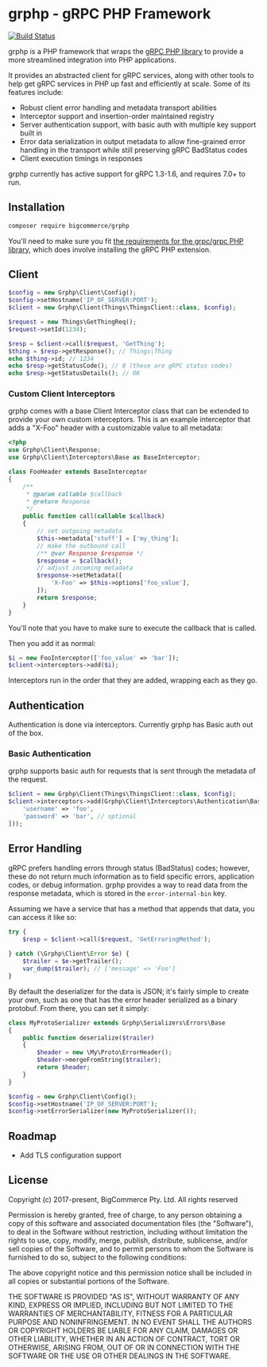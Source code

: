 # grphp - gRPC PHP Framework

[![Build Status](https://travis-ci.com/bigcommerce/grphp.svg?token=D3Cc4LCF9BgpUx4dpPpv&branch=master)](https://travis-ci.com/bigcommerce/grphp)

grphp is a PHP framework that wraps the [gRPC PHP library](https://github.com/grpc/grpc/tree/master/src/php) to
provide a more streamlined integration into PHP applications.

It provides an abstracted client for gRPC services, along with other tools to help get gRPC services in PHP
up fast and efficiently at scale. Some of its features include:

* Robust client error handling and metadata transport abilities
* Interceptor support and insertion-order maintained registry
* Server authentication support, with basic auth with multiple key support built in
* Error data serialization in output metadata to allow fine-grained error handling in the transport while still 
preserving gRPC BadStatus codes
* Client execution timings in responses

grphp currently has active support for gRPC 1.3-1.6, and requires 7.0+ to run.

## Installation

```bash
composer require bigcommerce/grphp
```

You'll need to make sure you fit [the requirements for the grpc/grpc PHP library](https://github.com/grpc/grpc/tree/master/src/php#environment),
which does involve installing the gRPC PHP extension.

## Client

```php
$config = new Grphp\Client\Config();
$config->setHostname('IP_OF_SERVER:PORT');
$client = new Grphp\Client(Things\ThingsClient::class, $config);

$request = new Things\GetThingReq();
$request->setId(1234);

$resp = $client->call($request, 'GetThing');
$thing = $resp->getResponse(); // Things\Thing
echo $thing->id; // 1234
echo $resp->getStatusCode(); // 0 (these are gRPC status codes)
echo $resp->getStatusDetails(); // OK
``` 

### Custom Client Interceptors

grphp comes with a base Client Interceptor class that can be extended to provide your own custom interceptors. 
This is an example interceptor that adds a "X-Foo" header with a customizable value to all metadata:

```php
<?php
use Grphp\Client\Response;
use Grphp\Client\Interceptors\Base as BaseInterceptor;

class FooHeader extends BaseInterceptor
{
    /**
     * @param callable $callback
     * @return Response
     */
    public function call(callable $callback)
    {
        // set outgoing metadata
        $this->metadata['stuff'] = ['my_thing'];
        // make the outbound call
        /** @var Response $response */
        $response = $callback();  
        // adjust incoming metadata        
        $response->setMetadata([
            'X-Foo' => $this->options['foo_value'],
        ]);
        return $response;
    }
}
```

You'll note that you have to make sure to execute the callback that is called.

Then you add it as normal:

```php
$i = new FooInterceptor(['foo_value' => 'bar']);
$client->interceptors->add($i);
```

Interceptors run in the order that they are added, wrapping each as they go.

## Authentication

Authentication is done via interceptors. Currently grphp has Basic auth out of the box.

### Basic Authentication

grphp supports basic auth for requests that is sent through the metadata of the request. 

```php
$client = new Grphp\Client(Things\ThingsClient::class, $config);
$client->interceptors->add(Grphp\Client\Interceptors\Authentication\Basic([
    'username' => 'foo',
    'password' => 'bar', // optional
]));
```

## Error Handling

gRPC prefers handling errors through status (BadStatus) codes; however, these do not return much information as to 
field specific errors, application codes, or debug information. grphp provides a way to read data from the response 
metadata, which is stored in the `error-internal-bin` key.

Assuming we have a service that has a method that appends that data, you can access it like so:

```php
try {
    $resp = $client->call($request, 'GetErroringMethod');
    
} catch (\Grphp\Client\Error $e) {
    $trailer = $e->getTrailer();
    var_dump($trailer); // ['message' => 'Foo']
}
```

By default the deserializer for the data is JSON; it's fairly simple to create your own, such as one that has the error 
header serialized as a binary protobuf. From there, you can set it simply:

```php
class MyProtoSerializer extends Grphp\Serializers\Errors\Base
{
    public function deserialize($trailer)
    {
        $header = new \My\Proto\ErrorHeader();
        $header->mergeFromString($trailer);
        return $header;
    }
}

$config = new Grphp\Client\Config();
$config->setHostname('IP_OF_SERVER:PORT');
$config->setErrorSerializer(new MyProtoSerializer());
```

## Roadmap

* Add TLS configuration support

## License

Copyright (c) 2017-present, BigCommerce Pty. Ltd. All rights reserved 

Permission is hereby granted, free of charge, to any person obtaining a copy of this software and associated 
documentation files (the "Software"), to deal in the Software without restriction, including without limitation the 
rights to use, copy, modify, merge, publish, distribute, sublicense, and/or sell copies of the Software, and to permit 
persons to whom the Software is furnished to do so, subject to the following conditions:

The above copyright notice and this permission notice shall be included in all copies or substantial portions of the 
Software.

THE SOFTWARE IS PROVIDED "AS IS", WITHOUT WARRANTY OF ANY KIND, EXPRESS OR IMPLIED, INCLUDING BUT NOT LIMITED TO THE 
WARRANTIES OF MERCHANTABILITY, FITNESS FOR A PARTICULAR PURPOSE AND NONINFRINGEMENT. IN NO EVENT SHALL THE AUTHORS OR 
COPYRIGHT HOLDERS BE LIABLE FOR ANY CLAIM, DAMAGES OR OTHER LIABILITY, WHETHER IN AN ACTION OF CONTRACT, TORT OR 
OTHERWISE, ARISING FROM, OUT OF OR IN CONNECTION WITH THE SOFTWARE OR THE USE OR OTHER DEALINGS IN THE SOFTWARE.
